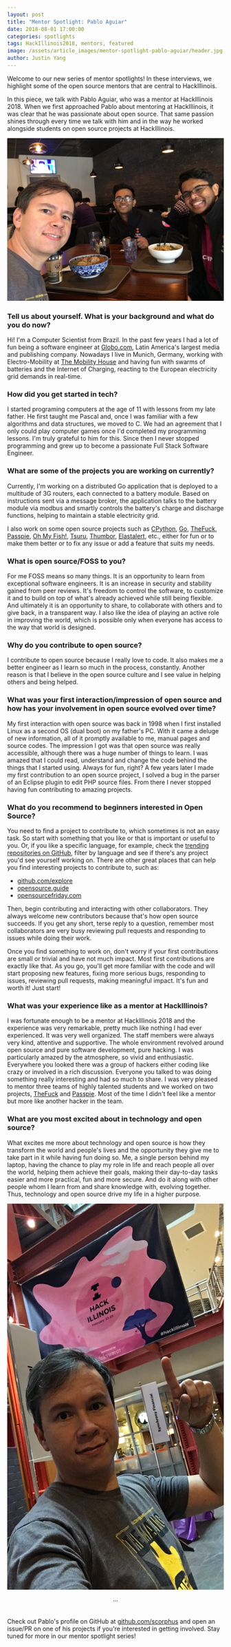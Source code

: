 ```yaml
---
layout: post
title: "Mentor Spotlight: Pablo Aguiar"
date: 2018-08-01 17:00:00
categories: spotlights
tags: HackIllinois2018, mentors, featured
image: /assets/article_images/mentor-spotlight-pablo-aguiar/header.jpg
author: Justin Yang
---
```


Welcome to our new series of mentor spotlights! In these interviews, we highlight some of the open source mentors that are central to HackIllinois.

In this piece, we talk with Pablo Aguiar, who was a mentor at HackIllinois 2018. When we first approached Pablo about mentoring at HackIllinois, it was clear that he was passionate about open source. That same passion shines through every time we talk with him and in the way he worked alongside students on open source projects at HackIllinois.

![Pablo (left) has lunch with Shreyas and Kavi from HackIllinois staff (right) at Mid Summer Lounge](/assets/article_images/mentor-spotlight-pablo-aguiar/midsummer.jpg "Lunch with Pablo")

### Tell us about yourself. What is your background and what do you do now?
Hi! I'm a Computer Scientist from Brazil. In the past few years I had a lot of fun being a software engineer at [Globo.com](https://www.globo.com/), Latin America's largest media and publishing company. Nowadays I live in Munich, Germany, working with Electro-Mobility at [The Mobility House](https://www.mobilityhouse.com) and having fun with swarms of batteries and the Internet of Charging, reacting to the European electricity grid demands in real-time.

### How did you get started in tech?
I started programing computers at the age of 11 with lessons from my late father. He first taught me Pascal and, once I was familiar with a few algorithms and data structures, we moved to C. We had an agreement that I only could play computer games once I'd completed my programming lessons. I'm truly grateful to him for this. Since then I never stopped programming and grew up to become a passionate Full Stack Software Engineer.

### What are some of the projects you are working on currently?
Currently, I'm working on a distributed Go application that is deployed to a multitude of 3G routers, each connected to a battery module. Based on instructions sent via a message broker, the application talks to the battery module via modbus and smartly controls the battery's charge and discharge functions, helping to maintain a stable electricity grid.

I also work on some open source projects such as [CPython](https://github.com/python/cpython), [Go](https://github.com/golang/go), [TheFuck](https://github.com/nvbn/thefuck), [Passpie](https://github.com/marcwebbie/passpie), [Oh My Fish!](https://github.com/oh-my-fish), [Tsuru](https://github.com/tsuru), [Thumbor](https://github.com/thumbor), [Elastalert](https://github.com/Yelp/elastalert), etc., either for fun or to make them better or to fix any issue or add a feature that suits my needs.

### What is open source/FOSS to you?
For me FOSS means so many things. It is an opportunity to learn from exceptional software engineers. It is an increase in security and stability gained from peer reviews. It's freedom to control the software, to customize it and to build on top of what's already achieved while still being flexible. And ultimately it is an opportunity to share, to collaborate with others and to give back, in a transparent way. I also like the idea of playing an active role in improving the world, which is possible only when everyone has access to the way that world is designed.

### Why do you contribute to open source?
I contribute to open source because I really love to code. It also makes me a better engineer as I learn so much in the process, constantly. Another reason is that I believe in the open source culture and I see value in helping others and being helped.

### What was your first interaction/impression of open source and how has your involvement in open source evolved over time?
My first interaction with open source was back in 1998 when I first installed Linux as a second OS (dual boot) on my father's PC. With it came a deluge of new information, all of it promptly available to me, manual pages and source codes. The impression I got was that open source was really accessible, although there was a huge number of things to learn. I was amazed that I could read, understand and change the code behind the things that I started using. Always for fun, right? A few years later I made my first contribution to an open source project, I solved a bug in the parser of an Eclipse plugin to edit PHP source files. From there I never stopped having fun contributing to amazing projects.

### What do you recommend to beginners interested in Open Source?
You need to find a project to contribute to, which sometimes is not an easy task. So start with something that you like or that is important or useful to you. Or, if you like a specific language, for example, check the [trending repositories on GitHub](https://github.com/trending), filter by language and see if there's any project you'd see yourself working on. There are other great places that can help you find interesting projects to contribute to, such as:
- [github.com/explore](https://github.com/explore "Explore")
- [opensource.guide](https://opensource.guide "Open Source Guides")
- [opensourcefriday.com](https://opensourcefriday.com "Open Source Friday")

Then, begin contributing and interacting with other collaborators. They always welcome new contributors because that's how open source succeeds. If you get any short, terse reply to a question, remember most collaborators are very busy reviewing pull requests and responding to issues while doing their work.

Once you find something to work on, don't worry if your first contributions are small or trivial and have not much impact. Most first contributions are exactly like that. As you go, you'll get more familiar with the code and will start proposing new features, fixing more serious bugs, responding to issues, reviewing pull requests, making meaningful impact. It's fun and worth it! Just start!

### What was your experience like as a mentor at HackIllinois?
I was fortunate enough to be a mentor at HackIllinois 2018 and the experience was very remarkable, pretty much like nothing I had ever experienced. It was very well organized. The staff members were always very kind, attentive and supportive. The whole environment revolved around open source and pure software development, pure hacking. I was particularly amazed by the atmosphere, so vivid and enthusiastic. Everywhere you looked there was a group of hackers either coding like crazy or involved in a rich discussion. Everyone you talked to was doing something really interesting and had so much to share. I was very pleased to mentor three teams of highly talented students and we worked on two projects, [TheFuck](https://github.com/nvbn/thefuck) and [Passpie](https://github.com/marcwebbie/passpie). Most of the time I didn't feel like a mentor but more like another hacker in the team.

### What are you most excited about in technology and open source?
What excites me more about technology and open source is how they transform the world and people's lives and the opportunity they give me to take part in it while having fun doing so. Me, a single person behind my laptop, having the chance to play my role in life and reach people all over the world, helping them achieve their goals, making their day-to-day tasks easier and more practical, fun and more secure. And do it along with other people whom I learn from and share knowledge with, evolving together. Thus, technology and open source drive my life in a higher purpose.

![Pablo is excited to be at HackIllinois!](/assets/article_images/mentor-spotlight-pablo-aguiar/banner.jpg "Pablo points at the HackIllinois banner in the Siebel Atrium")

<center>&middot;&middot;&middot;</center><br>

Check out Pablo's profile on GitHub at [github.com/scorphus](https://github.com/scorphus) and open an issue/PR on one of his projects if you're interested in getting involved. Stay tuned for more in our mentor spotlight series!
